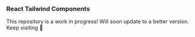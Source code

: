 ### React Tailwind Components

This repository is a work in progress!
Will soon update to a better version. Keep visiting 🙌
